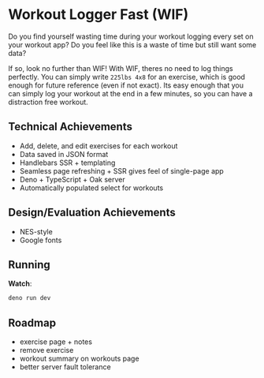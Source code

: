 # Workout Logger Fast (WlF)
Do you find yourself wasting time during your workout logging
every set on your workout app? Do you feel like this is a waste
of time but still want some data?

If so, look no further than WlF! With WlF, theres no need
to log things perfectly. You can simply write `225lbs 4x8`
for an exercise, which is good enough for future reference
(even if not exact). Its easy enough that you can simply
log your workout at the end in a few minutes, so you
can have a distraction free workout.

## Technical Achievements
- Add, delete, and edit exercises for each workout
- Data saved in JSON format
- Handlebars SSR + templating
- Seamless page refreshing + SSR gives feel of single-page app
- Deno + TypeScript + Oak server
- Automatically populated select for workouts

## Design/Evaluation Achievements
- NES-style
- Google fonts

## Running
__Watch__:
```bash
deno run dev
```

## Roadmap
 - exercise page + notes
 - remove exercise
 - workout summary on workouts page
 - better server fault tolerance

